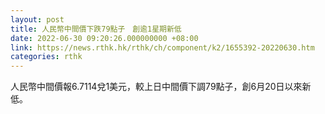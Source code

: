 ```yaml
---
layout: post
title: 人民幣中間價下跌79點子　創逾1星期新低
date: 2022-06-30 09:20:26.000000000 +08:00
link: https://news.rthk.hk/rthk/ch/component/k2/1655392-20220630.htm
categories: rthk
---
```


人民幣中間價報6.7114兌1美元，較上日中間價下調79點子，創6月20日以來新低。
